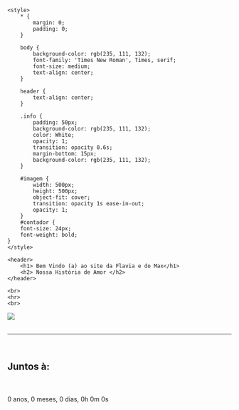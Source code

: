 <!DOCTYPE html>
<html lang="pt-br">

<head>
    <meta charset="UTF-8">
    <meta name="viewport" content="width=device-width, initial-scale=1.0">
    <title>Max & Flavia</title>

    <style>
        * {
            margin: 0;
            padding: 0;
        }

        body {
            background-color: rgb(235, 111, 132);
            font-family: 'Times New Roman', Times, serif;
            font-size: medium;
            text-align: center;
        }

        header {
            text-align: center;
        }

        .info {
            padding: 50px;
            background-color: rgb(235, 111, 132);
            color: White;
            opacity: 1;
            transition: opacity 0.6s;
            margin-bottom: 15px;
            background-color: rgb(235, 111, 132);
        }

        #imagem {
            width: 500px;
            height: 500px;
            object-fit: cover;
            transition: opacity 1s ease-in-out;
            opacity: 1;
        }
        #contador {
        font-size: 24px;
        font-weight: bold;
    }
    </style>

    <header>
        <h1> Bem Vindo (a) ao site da Flavia e do Max</h1>
        <h2> Nossa História de Amor </h2>
    </header>

    <br>
    <hr>
    <br>

<body>
    <img id="imagem" src="img/carrosel_inicial/imagem_carrossel (3).jpg" />
    <br>
    <br>
    <hr>
    <br>
    <h2> Juntos à: </h2>
    <br>
    <br>
    <div id="contador"> 0 anos, 0 meses, 0 dias, 0h 0m 0s</div>
    <script>
        //Lista de imagens

        const imagens = [
            'img/carrosel_inicial/imagem_carrossel (3).jpg',
            'img/carrosel_inicial/imagem_carrossel (4).jpg',
            'img/carrosel_inicial/imagem_carrossel (7).jpg',
            'img/carrosel_inicial/imagem_carrossel (9).jpg',
            'img/carrosel_inicial/imagem_carrossel (10).jpg',
            'img/carrosel_inicial/imagem_carrossel(1).jpg'
        ];

        let index = 0;

        function trocarImagem() {
            //primeiro a imagem precisa desaparecer (fade out)
            const imagem = document.getElementById('imagem');
            imagem.style.opacity = 0;

            //Aguarda o tempo do fade out (1seg) para mudar a imagem

            setTimeout(() => {
                index++;
                if (index >= imagens.length) {
                    index = 0; //se chegar ao final volta para a primeira imagem
                }
                imagem.src = imagens[index];

                //depois de trocar a imagem, a nova imagem aparece (fade in)
                setTimeout(() => {
                    imagem.style.opacity = 1;
                }, 50); //pequeno intervalo antes de começar o fade in 
            }, 1000); //espera 1 segundo antes de mudar a imagem
        }

        //trocar de imagem a cada 3 segundos (3000 milisegundos)

        setInterval(trocarImagem, 3000);

        //CONTADOR DE TEMPO
     //data inicial
     let dataInicial = new Date("2019-09-07T00:00:00");

     function atualizarContador() {
        let agora = new Date();
        let diff = agora - dataInicial; //essa diferença sempre vem em milisegundos


        //então agora devemos converter para as unidades de tempo corretas:

        let segundos = Math.floor(diff / 1000) % 60; //aqui dividimos por 1000 para converter para segundos e assim sucetivamente para as demais unidades de tempo
        let minutos = Math.floor(diff / (1000 * 60)) % 60;
        let horas = Math.floor(diff / (1000 * 60 * 60)) % 24;
        let dias = Math.floor(diff / (1000 * 60 * 60 * 24)) %30; 
        let meses = Math.floor(diff / (1000 * 60 * 60 * 24 * 30)) % 12; 
        let anos = Math.floor(diff / (1000 * 60 * 60 * 24 * 365));

        //Agora definimos o formato do contador:

        document.getElementById("contador").innerHTML =
        `${anos} anos, ${meses} meses, ${dias} dias, ${horas} horas ${minutos} minutos ${segundos} segundos`;
      }
        //Atualizar o contador a cada segundo
        setInterval(atualizarContador, 1000);
        
    </script>
</body>

</html>
